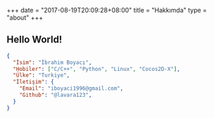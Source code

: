 +++
date = "2017-08-19T20:09:28+08:00"
title = "Hakkımda"
type = "about"
+++

## Hello World!
```json
{
  "İsim": "İbrahim Boyacı",
  "Hobiler": ["C/C++", "Python", "Linux", "Cocos2D-X"],
  "Ülke": "Turkiye",
  "İletişim": {
    "Email": "iboyaci1996@gmail.com",
    "Github": "@lavara123",
  }
}
```